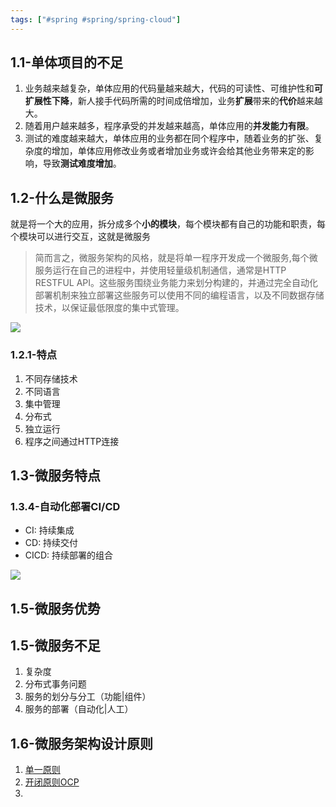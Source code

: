 ```yaml
---
tags: ["#spring #spring/spring-cloud"]
---
```


## 1.1-单体项目的不足

1. 业务越来越复杂，单体应用的代码量越来越大，代码的可读性、可维护性和**可扩展性下降**，新人接手代码所需的时间成倍增加，业务**扩展**带来的**代价**越来越大。
2. 随着用户越来越多，程序承受的并发越来越高，单体应用的**并发能力有限**。
3. 测试的难度越来越大，单体应用的业务都在同个程序中，随着业务的扩张、复杂度的增加，单体应用修改业务或者增加业务或许会给其他业务带来定的影响，导致**测试难度增加**。

## 1.2-什么是微服务

就是将一个大的应用，拆分成多个**小的模块**，每个模块都有自己的功能和职责，每个模块可以进行交互，这就是微服务

> 简而言之，微服务架构的风格，就是将单一程序开发成一个微服务,每个微服务运行在自己的进程中，并使用轻量级机制通信，通常是HTTP RESTFUL API。这些服务围绕业务能力来划分构建的，并通过完全自动化部署机制来独立部署这些服务可以使用不同的编程语言，以及不同数据存储技术，以保证最低限度的集中式管理。


![](https://pic-1257412153.cos.ap-nanjing.myqcloud.com/images/images/2022/11/17/20221117162617-112d24.png)

### 1.2.1-特点
1. 不同存储技术
2. 不同语言
3. 集中管理
4. 分布式
5. 独立运行
6. 程序之间通过HTTP连接


## 1.3-微服务特点

### 1.3.4-自动化部署CI/CD

- CI: 持续集成
- CD: 持续交付
- CICD: 持续部署的组合

![](https://pic-1257412153.cos.ap-nanjing.myqcloud.com/images/images/2022/11/17/20221117162927-05f7aa.png)


## 1.5-微服务优势

## 1.5-微服务不足

1. 复杂度
2. 分布式事务问题
3. 服务的划分与分工（功能|组件）
4. 服务的部署（自动化|人工）


## 1.6-微服务架构设计原则

1. [单一原则](../../../../design-pattern/单一原则.md)
2. [开闭原则OCP](../../../../design-pattern/开闭原则OCP.md)
3. 

